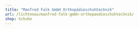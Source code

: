 ```yaml
---
title: "Manfred Falk GmbH Orthopädieschuhtechnik"
url: /lichtenau/manfred-falk-gmbh-orthopaedieschuhtechnik/
shop: Schuhe
---
```

